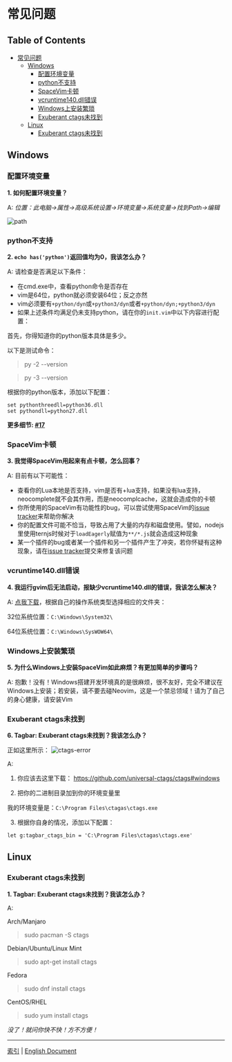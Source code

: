 # 常见问题 

## Table of Contents

   * [常见问题](#常见问题)
      * [Windows](#windows)
         * [配置环境变量](#配置环境变量)
         * [python不支持](#python不支持)
         * [SpaceVim卡顿](#spacevim卡顿)
         * [vcruntime140.dll错误](#vcruntime140dll错误)
         * [Windows上安装繁琐](#windows上安装繁琐)
         * [Exuberant ctags未找到](#exuberant-ctags未找到)
      * [Linux](#linux)
         * [Exuberant ctags未找到](#exuberant-ctags未找到-1)

## Windows

### 配置环境变量

**1. 如何配置环境变量？**

A: *位置：此电脑->属性->高级系统设置->环境变量->系统变量->找到Path->编辑*

![path][path-config]

### python不支持

**2. `echo has('python')`返回值均为0，我该怎么办？**

A: 请检查是否满足以下条件：

* 在cmd.exe中，查看python命令是否存在
* vim是64位，python就必须安装64位；反之亦然
* vim必须要有`+python/dyn`或`+python3/dyn`或者`+python/dyn;+python3/dyn`
* 如果上述条件均满足仍未支持python，请在你的`init.vim`中以下内容进行配置：

首先，你得知道你的python版本具体是多少。

以下是测试命令：

> py -2 --version

> py -3 --version

根据你的python版本，添加以下配置：

```viml
set pythonthreedll=python36.dll
set pythondll=python27.dll
```

**更多细节: [#17][issue-17]**


### SpaceVim卡顿

**3. 我觉得SpaceVim用起来有点卡顿，怎么回事？**

A: 目前有以下可能性：

* 查看你的Lua本地是否支持，vim是否有+lua支持，如果没有lua支持，neocomplete就不会其作用，而是neocomplcache，这就会造成你的卡顿
* 你所使用的SpaceVim有功能性的bug，可以尝试使用SpaceVim的[issue tracker][spacevim-issue-tracker]来帮助你解决
* 你的配置文件可能不恰当，导致占用了大量的内存和磁盘使用。譬如，nodejs里使用ternjs时候对于`loadEagerly`赋值为`**/*.js`就会造成这种现象
* 某一个插件的bug或者某一个插件和另一个插件产生了冲突，若你怀疑有这种现象，请在[issue tracker][spacevim-issue-tracker]提交来修复该问题

### vcruntime140.dll错误

**4. 我运行gvim后无法启动，报缺少vcruntime140.dll的错误，我该怎么解决？**

A: [点我下载][vcruntime140.dll]，根据自己的操作系统类型选择相应的文件夹：

32位系统位置：`C:\Windows\System32\`

64位系统位置：`C:\Windows\SysWOW64\`


### Windows上安装繁琐

**5. 为什么Windows上安装SpaceVim如此麻烦？有更加简单的步骤吗？**

A: 抱歉！没有！Windows搭建开发环境真的是很麻烦，很不友好，完全不建议在Windows上安装；若安装，请不要去碰Neovim，这是一个禁忌领域！请为了自己的身心健康，请安装Vim

### Exuberant ctags未找到

**6. Tagbar: Exuberant ctags未找到？我该怎么办？**

正如这里所示：
![ctags-error][ctags-not-found]

A:

1. 你应该去这里下载： https://github.com/universal-ctags/ctags#windows

2. 把你的二进制目录加到你的环境变量里

我的环境变量是：`C:\Program Files\ctagas\ctags.exe`

3. 根据你自身的情况，添加以下配置：

```viml
let g:tagbar_ctags_bin = 'C:\Program Files\ctagas\ctags.exe'
```

## Linux

### Exuberant ctags未找到

**1. Tagbar: Exuberant ctags未找到？我该怎么办？**

A:

Arch/Manjaro

> sudo pacman -S ctags

Debian/Ubuntu/Linux Mint

> sudo apt-get install ctags

Fedora

> sudo dnf install ctags

CentOS/RHEL

> sudo yum install ctags

*没了！就问你快不快！方不方便！*

----------------

[索引](README.md#table-of-contents) | [English Document](../README.md#hack-spacevim)

[vcruntime140.dll]: https://www.dllme.com/dll/download/29939/vcruntime140.dll
[path-config]: https://gist.githubusercontent.com/Gabirel/b71a01cce86df216abd4fd0968864942/raw/08946a3643606420776fcc3fc4d43da6444806cc/path-config.PNG
[spacevim-issue-tracker]: https://github.com/spacevim/spacevim/issues
[ctags-not-found]: https://cloud.githubusercontent.com/assets/12933851/25282302/a868f3e0-26e2-11e7-8cfb-037f884a4702.png
[issue-17]: https://github.com/Gabirel/Hack-SpaceVim/issues/17
